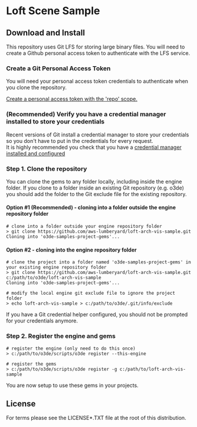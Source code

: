# Loft Scene Sample

## Download and Install

This repository uses Git LFS for storing large binary files.  You will need to create a Github personal access token to authenticate with the LFS service.


### Create a Git Personal Access Token

You will need your personal access token credentials to authenticate when you clone the repository.

[Create a personal access token with the 'repo' scope.](https://docs.github.com/en/github/authenticating-to-github/creating-a-personal-access-token)


### (Recommended) Verify you have a credential manager installed to store your credentials 

Recent versions of Git install a credential manager to store your credentials so you don't have to put in the credentials for every request.  
It is highly recommended you check that you have a [credential manager installed and configured](https://github.com/microsoft/Git-Credential-Manager-Core)


### Step 1. Clone the repository 

You can clone the gems to any folder locally, including inside the engine folder. If you clone to a folder inside an existing Git repository (e.g. o3de) you should add the folder to the Git exclude file for the existing repository.

#### Option #1 (Recommended) - cloning into a folder outside the engine repository folder

```shell
# clone into a folder outside your engine repository folder
> git clone https://github.com/aws-lumberyard/loft-arch-vis-sample.git
Cloning into 'o3de-samples-project-gems'...
```

#### Option #2 - cloning into the engine repository folder

```shell
# clone the project into a folder named 'o3de-samples-project-gems' in your existing engine repository folder
> git clone https://github.com/aws-lumberyard/loft-arch-vis-sample.git c:/path/to/o3de/loft-arch-vis-sample
Cloning into 'o3de-samples-project-gems'...

# modify the local engine git exclude file to ignore the project folder
> echo loft-arch-vis-sample > c:/path/to/o3de/.git/info/exclude
```

If you have a Git credential helper configured, you should not be prompted for your credentials anymore.

### Step 2. Register the engine and gems 

```shell
# register the engine (only need to do this once)
> c:/path/to/o3de/scripts/o3de register --this-engine

# register the gems 
> c:/path/to/o3de/scripts/o3de register -g c:/path/to/loft-arch-vis-sample
```

You are now setup to use these gems in your projects.

## License

For terms please see the LICENSE*.TXT file at the root of this distribution.


